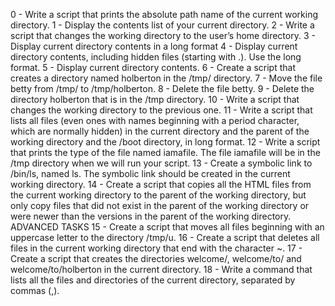  0 - Write a script that prints the absolute path name of the current working directory. 
 1 - Display the contents list of your current directory. 2 - Write a script that changes the working directory to the user’s home directory. 
 3 - Display current directory contents in a long format 
 4 - Display current directory contents, including hidden files (starting with .). Use the long format. 
 5 - Display current directory contents. 
 6 - Create a script that creates a directory named holberton in the /tmp/ directory. 
 7 - Move the file betty from /tmp/ to /tmp/holberton. 
 8 - Delete the file betty. 
 9 - Delete the directory holberton that is in the /tmp directory. 
 10 - Write a script that changes the working directory to the previous one. 
 11 - Write a script that lists all files (even ones with names beginning with a period character, which are normally hidden) in the current directory and the parent of the working directory and the /boot directory, in long format. 
 12 - Write a script that prints the type of the file named iamafile. The file iamafile will be in the /tmp directory when we will run your script. 
 13 - Create a symbolic link to /bin/ls, named ls. The symbolic link should be created in the current working directory. 
 14 - Create a script that copies all the HTML files from the current working directory to the parent of the working directory, but only copy files that did not exist in the parent of the working directory or were newer than the versions in the parent of the working directory. 
 ADVANCED TASKS
 15 - Create a script that moves all files beginning with an uppercase letter to the directory /tmp/u. 
 16 - Create a script that deletes all files in the current working directory that end with the character ~. 
 17 - Create a script that creates the directories welcome/, welcome/to/ and welcome/to/holberton in the current directory. 
 18 - Write a command that lists all the files and directories of the current directory, separated by commas (,).
